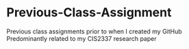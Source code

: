 # Previous-Class-Assignment
Previous class assignments prior to when I created my GitHub
Predominantly related to my CIS2337 research paper

